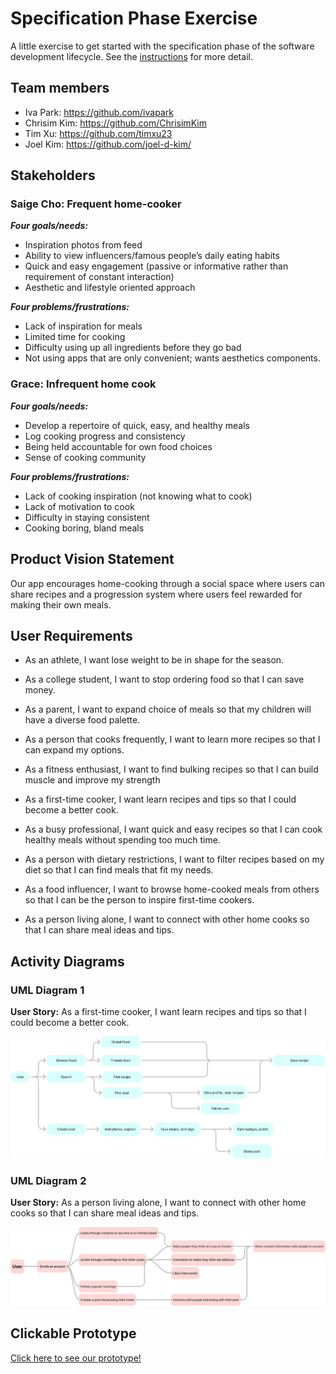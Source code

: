 # Specification Phase Exercise

A little exercise to get started with the specification phase of the software development lifecycle. See the [instructions](instructions.md) for more detail.

## Team members

- Iva Park: https://github.com/ivapark
- Chrisim Kim: https://github.com/ChrisimKim
- Tim Xu: https://github.com/timxu23
- Joel Kim: https://github.com/joel-d-kim/

## Stakeholders

### Saige Cho: Frequent home-cooker

**_Four goals/needs:_**

- Inspiration photos from feed
- Ability to view influencers/famous people’s daily eating habits
- Quick and easy engagement (passive or informative rather than requirement of constant interaction)
- Aesthetic and lifestyle oriented approach

**_Four problems/frustrations:_**

- Lack of inspiration for meals
- Limited time for cooking
- Difficulty using up all ingredients before they go bad
- Not using apps that are only convenient; wants aesthetics components.

### Grace: Infrequent home cook

**_Four goals/needs:_**

- Develop a repertoire of quick, easy, and healthy meals
- Log cooking progress and consistency
- Being held accountable for own food choices
- Sense of cooking community

**_Four problems/frustrations:_**

- Lack of cooking inspiration (not knowing what to cook)
- Lack of motivation to cook
- Difficulty in staying consistent
- Cooking boring, bland meals

## Product Vision Statement

Our app encourages home-cooking through a social space where users can share recipes and a progression system where users feel rewarded for making their own meals.

## User Requirements

- As an athlete, I want lose weight to be in shape for the season.

- As a college student, I want to stop ordering food so that I can save money.

- As a parent, I want to expand choice of meals so that my children will have a diverse food palette.

- As a person that cooks frequently, I want to learn more recipes so that I can expand my options.

- As a fitness enthusiast, I want to find bulking recipes so that I can build muscle and improve my strength

- As a first-time cooker, I want learn recipes and tips so that I could become a better cook.

- As a busy professional, I want quick and easy recipes so that I can cook healthy meals without spending too much time.

- As a person with dietary restrictions, I want to filter recipes based on my diet so that I can find meals that fit my needs.

- As a food influencer, I want to browse home-cooked meals from others so that I can be the person to inspire first-time cookers.

- As a person living alone, I want to connect with other home cooks so that I can share meal ideas and tips.

## Activity Diagrams

### UML Diagram 1

**User Story:**
As a first-time cooker, I want learn recipes and tips so that I could become a better cook.

![UML Diagram 1](/UMLDiagram1.png)

### UML Diagram 2

**User Story:**
As a person living alone, I want to connect with other home cooks so that I can share meal ideas and tips.

![UML Diagram 2](/UMLDiagram2.png)

## Clickable Prototype

[Click here to see our prototype!](https://www.figma.com/design/I2Ae23Gddff7oIJzZ8cxHG/Team-Avengers?node-id=1-365&t=ENX7ccAw6XOBgcjk-1)

